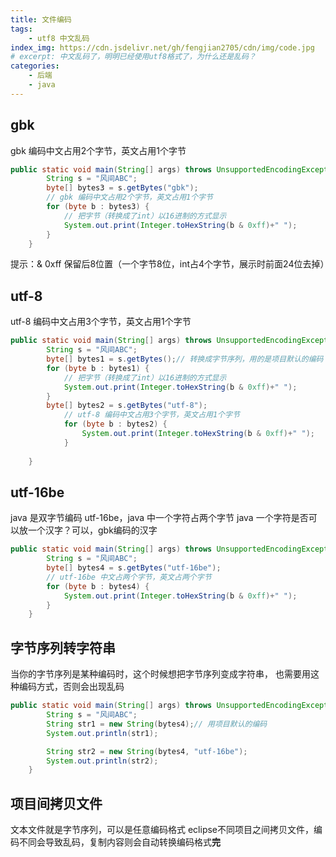 ```yaml
---
title: 文件编码
tags: 
    - utf8 中文乱码
index_img: https://cdn.jsdelivr.net/gh/fengjian2705/cdn/img/code.jpg
# excerpt: 中文乱码了，明明已经使用utf8格式了，为什么还是乱码？
categories:
    - 后端
    - java
---
```


## gbk

gbk 编码中文占用2个字节，英文占用1个字节
```java
public static void main(String[] args) throws UnsupportedEncodingException {
        String s = "风间ABC";
        byte[] bytes3 = s.getBytes("gbk");
        // gbk 编码中文占用2个字节，英文占用1个字节
        for (byte b : bytes3) {
            // 把字节（转换成了int）以16进制的方式显示
            System.out.print(Integer.toHexString(b & 0xff)+" ");
        }
    }
```
提示：& 0xff 保留后8位置（一个字节8位，int占4个字节，展示时前面24位去掉）
## utf-8


utf-8 编码中文占用3个字节，英文占用1个字节
```java
public static void main(String[] args) throws UnsupportedEncodingException {
        String s = "风间ABC";
        byte[] bytes1 = s.getBytes();// 转换成字节序列，用的是项目默认的编码 utf-8
        for (byte b : bytes1) {
            // 把字节（转换成了int）以16进制的方式显示
            System.out.print(Integer.toHexString(b & 0xff)+" ");
        }
        byte[] bytes2 = s.getBytes("utf-8");
            // utf-8 编码中文占用3个字节，英文占用1个字节
            for (byte b : bytes2) {
                System.out.print(Integer.toHexString(b & 0xff)+" ");
            }
        
    }
```
## utf-16be
java 是双字节编码 utf-16be，java 中一个字符占两个字节
java 一个字符是否可以放一个汉字？可以，gbk编码的汉字
```java
public static void main(String[] args) throws UnsupportedEncodingException {
        String s = "风间ABC";
        byte[] bytes4 = s.getBytes("utf-16be");
        // utf-16be 中文占两个字节，英文占两个字节
        for (byte b : bytes4) {
            System.out.print(Integer.toHexString(b & 0xff)+" ");
        }
    }
```
## 字节序列转字符串


当你的字节序列是某种编码时，这个时候想把字节序列变成字符串，
也需要用这种编码方式，否则会出现乱码
```java
public static void main(String[] args) throws UnsupportedEncodingException {
        String s = "风间ABC";
        String str1 = new String(bytes4);// 用项目默认的编码
        System.out.println(str1);

        String str2 = new String(bytes4, "utf-16be");
        System.out.println(str2);
    }
```
## 项目间拷贝文件

文本文件就是字节序列，可以是任意编码格式
eclipse不同项目之间拷贝文件，编码不同会导致乱码，复制内容则会自动转换编码格式
​
__完__




